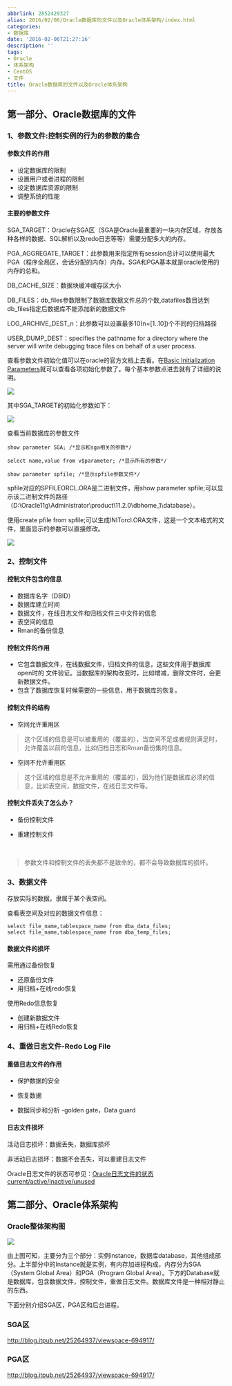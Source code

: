 ```yaml
---
abbrlink: 2852429327
alias: 2016/02/06/Oracle数据库的文件以及Oracle体系架构/index.html
categories:
- 数据库
date: '2016-02-06T21:27:16'
description: ''
tags:
- Oracle
- 体系架构
- CentOS
- 文件
title: Oracle数据库的文件以及Oracle体系架构
---
```









## 第一部分、Oracle数据库的文件

### 1、参数文件:控制实例的行为的参数的集合

#### 参数文件的作用

- 设定数据库的限制
- 设置用户或者进程的限制
- 设定数据库资源的限制
- 调整系统的性能

#### 主要的参数文件

SGA_TARGET：Oracle在SGA区（SGA是Oracle最重要的一块内存区域，存放各种各样的数据、SQL解析以及redo日志等等）需要分配多大的内存。

PGA_AGGREGATE_TARGET：此参数用来指定所有session总计可以使用最大PGA（程序全局区，会话分配的内存）内存。SGA和PGA基本就是oracle使用的内存的总和。

DB_CACHE_SIZE：数据块缓冲缓存区大小

DB_FILES：db_files参数限制了数据库数据文件总的个数,datafiles数目达到db_files指定后数据库不能添加新的数据文件

LOG_ARCHIVE_DEST_n：此参数可以设置最多10(n=[1..10])个不同的归档路径

USER_DUMP_DEST：specifies the pathname for a directory where the server will write debugging trace files on behalf of a user process.



查看参数文件初始化值可以在oracle的官方文档上去看。在[Basic Initialization Parameters](https://docs.oracle.com/cd/E11882_01/server.112/e40402/initparams002.htm#REFRN00101)就可以查看各项初始化参数了。每个基本参数点进去就有了详细的说明。

![](https://flowsnow.oss-cn-shanghai.aliyuncs.com/history/Oracle-Oracle%E5%9F%BA%E6%9C%AC%E7%9A%84%E5%88%9D%E5%A7%8B%E5%8F%82%E6%95%B0.jpg)

<!--more-->

其中SGA_TARGET的初始化参数如下：

![](https://flowsnow.oss-cn-shanghai.aliyuncs.com/history/Oracle-OracleSGA_TARGET%E5%8F%82%E6%95%B0%E6%96%87%E4%BB%B6.jpg)



查看当前数据库的参数文件

``` 
show parameter SGA; /*显示和sga相关的参数*/

select name,value from v$parameter; /*显示所有的参数*/

show parameter spfile; /*显示spfile参数文件*/
```



spfile对应的SPFILEORCL.ORA是二进制文件，用show parameter spfile;可以显示该二进制文件的路径（D:\Oracle11g\Administrator\product\11.2.0\dbhome_1\database）。

使用create pfile from spfile;可以生成INITorcl.ORA文件，这是一个文本格式的文件，里面显示的参数可以直接修改。

![](https://flowsnow.oss-cn-shanghai.aliyuncs.com/history/Oracle-Oracle%E7%9A%84pfile%E7%9A%84%E4%BD%BF%E7%94%A8.jpg)

### 2、控制文件

#### 控制文件包含的信息

- 数据库名字（DBID）
- 数据库建立时间
- 数据文件，在线日志文件和归档文件三中文件的信息
- 表空间的信息
- Rman的备份信息

#### 控制文件的作用

- 它包含数据文件，在线数据文件，归档文件的信息，这些文件用于数据库open时的 文件验证。当数据库的架构改变时，比如增减，删除文件时，会更新数据文件。
- 包含了数据库恢复时候需要的一些信息，用于数据库的恢复。

#### 控制文件的结构

- 空间允许重用区

> 这个区域的信息是可以被重用的（覆盖的），当空间不足或者规则满足时，允许覆盖以前的信息，比如归档日志和Rman备份集的信息。

- 空间不允许重用区

> 这个区域的信息是不允许重用的（覆盖的），因为他们是数据库必须的信息，比如表空间，数据文件，在线日志文件等。

#### 控制文件丢失了怎么办？

- 备份控制文件

- 重建控制文件

  ​

> 参数文件和控制文件的丢失都不是致命的，都不会导致数据库的损坏。

### 3、数据文件

存放实际的数据，隶属于某个表空间。

查看表空间及对应的数据文件信息：

``` 
select file_name,tablespace_name from dba_data_files;
select file_name,tablespace_name from dba_temp_files;
```

#### 数据文件的损坏

需用通过备份恢复

- 还原备份文件
- 用归档+在线redo恢复

使用Redo信息恢复

- 创建新数据文件
- 用归档+在线Redo恢复

### 4、重做日志文件-Redo Log File

#### 重做日志文件的作用

- 保护数据的安全
- 恢复数据


- 数据同步和分析 -golden gate，Data guard

#### 日志文件损坏

活动日志损坏：数据丢失，数据库损坏

非活动日志损坏：数据不会丢失，可以重建日志文件

Oracle日志文件的状态可参见：[Oracle日志文件的状态current/active/inactive/unused](https://www.linuxidc.com/Linux/2014-09/106795.htm)



## 第二部分、Oracle体系架构

### Oracle整体架构图

![](https://flowsnow.oss-cn-shanghai.aliyuncs.com/history/Oracle-Oracle%E6%95%B4%E4%BD%93%E6%9E%B6%E6%9E%84%E5%9B%BE.jpg)

由上图可知，主要分为三个部分：实例instance，数据库database，其他组成部分。上半部分中的Instance就是实例，有内存加进程构成，内存分为SGA（System Global Area）和PGA（Program Global Area）。下方的Database就是数据库，包含数据文件，控制文件，重做日志文件。数据库文件是一种相对静止的东西。

下面分别介绍SGA区，PGA区和后台进程。

### SGA区

http://blog.itpub.net/25264937/viewspace-694917/

### PGA区

http://blog.itpub.net/25264937/viewspace-694917/











<!--more-->